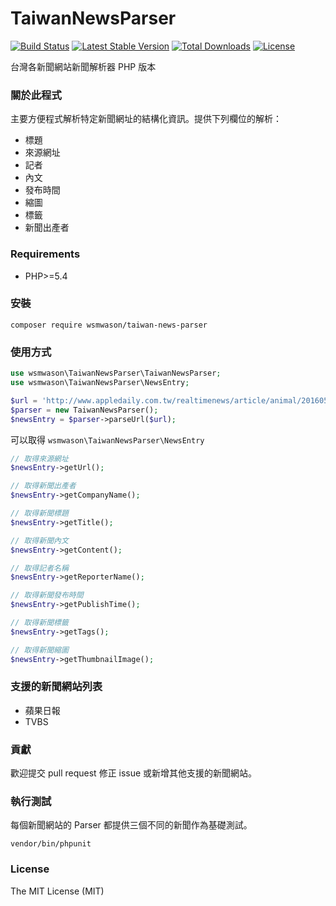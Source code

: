 TaiwanNewsParser
===

[![Build Status](https://travis-ci.org/wsmwason/taiwan-news-parser.svg)](https://travis-ci.org/wsmwason/taiwan-news-parser)
[![Latest Stable Version](https://poser.pugx.org/wsmwason/taiwan-news-parser/v/stable)](https://packagist.org/packages/wsmwason/taiwan-news-parser)
[![Total Downloads](https://poser.pugx.org/wsmwason/taiwan-news-parser/downloads)](https://packagist.org/packages/wsmwason/taiwan-news-parser)
[![License](https://poser.pugx.org/wsmwason/taiwan-news-parser/license)](https://packagist.org/packages/wsmwason/taiwan-news-parser)

台灣各新聞網站新聞解析器 PHP 版本

### 關於此程式

主要方便程式解析特定新聞網址的結構化資訊。提供下列欄位的解析：

 * 標題
 * 來源網址
 * 記者
 * 內文
 * 發布時間
 * 縮圖
 * 標籤
 * 新聞出產者

### Requirements

 * PHP>=5.4

### 安裝

    composer require wsmwason/taiwan-news-parser

### 使用方式

```php
use wsmwason\TaiwanNewsParser\TaiwanNewsParser;
use wsmwason\TaiwanNewsParser\NewsEntry;

$url = 'http://www.appledaily.com.tw/realtimenews/article/animal/20160518/864733/';
$parser = new TaiwanNewsParser();
$newsEntry = $parser->parseUrl($url);
```

可以取得 `wsmwason\TaiwanNewsParser\NewsEntry`

```php
// 取得來源網址
$newsEntry->getUrl();

// 取得新聞出產者
$newsEntry->getCompanyName();

// 取得新聞標題
$newsEntry->getTitle();

// 取得新聞內文
$newsEntry->getContent();

// 取得記者名稱
$newsEntry->getReporterName();

// 取得新聞發布時間
$newsEntry->getPublishTime();

// 取得新聞標籤
$newsEntry->getTags();

// 取得新聞縮圖
$newsEntry->getThumbnailImage();
```

### 支援的新聞網站列表

 * 蘋果日報
 * TVBS

### 貢獻

歡迎提交 pull request 修正 issue 或新增其他支援的新聞網站。

### 執行測試

每個新聞網站的 Parser 都提供三個不同的新聞作為基礎測試。

    vendor/bin/phpunit

### License

The MIT License (MIT)